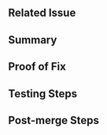 ## Related Issue
<!-- Link to the issue or task (e.g., "Resolves #123" or "Resolves https://github.com/ubiquity/ts-template/issues/1") -->

## Summary
<!-- Briefly summarize the changes in this PR -->

## Proof of Fix
<!-- Attach a test URL, screenshot or video demonstrating the fix -->

## Testing Steps
<!-- Steps to test this pull request locally (include any setup or environment changes) -->

## Post-merge Steps
<!-- Any steps required after merging (e.g., run migrations, clear cache) -->
